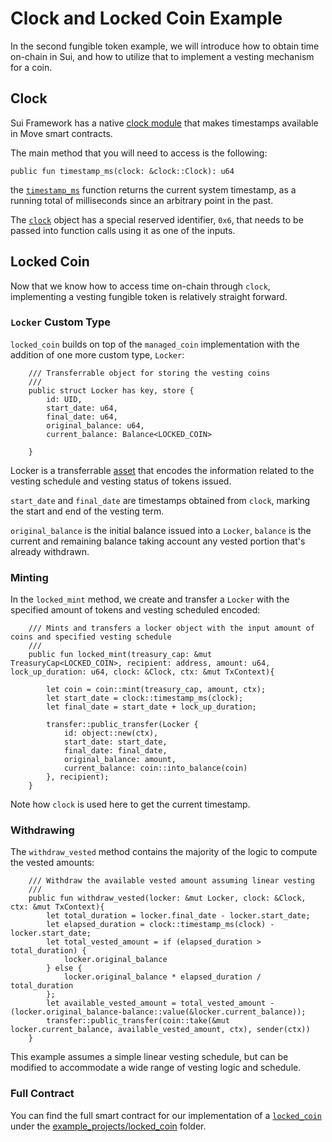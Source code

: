 # Clock and Locked Coin Example

In the second fungible token example, we will introduce how to obtain time on-chain in Sui, and how to utilize that to implement a vesting mechanism for a coin. 

## Clock 

Sui Framework has a native [clock module](https://github.com/MystenLabs/sui/blob/main/crates/sui-framework/docs/sui/clock.md) that makes timestamps available in Move smart contracts. 

The main method that you will need to access is the following: 

```
public fun timestamp_ms(clock: &clock::Clock): u64
```

the [`timestamp_ms`](https://github.com/MystenLabs/sui/blob/main/crates/sui-framework/docs/sui/clock.md#0x2_clock_timestamp_ms) function returns the current system timestamp, as a running total of milliseconds since an arbitrary point in the past.

The [`clock`](https://github.com/MystenLabs/sui/blob/main/crates/sui-framework/docs/sui/clock.md#0x2_clock_Clock) object has a special reserved identifier, `0x6`, that needs to be passed into function calls using it as one of the inputs. 

## Locked Coin

Now that we know how to access time on-chain through `clock`, implementing a vesting fungible token is relatively straight forward. 

### `Locker` Custom Type

`locked_coin` builds on top of the `managed_coin` implementation with the addition of one more custom type, `Locker`:

```move
    /// Transferrable object for storing the vesting coins
    ///
    public struct Locker has key, store {
        id: UID,
        start_date: u64,
        final_date: u64,
        original_balance: u64,
        current_balance: Balance<LOCKED_COIN>

    }
```

Locker is a transferrable [asset](https://github.com/sui-foundation/sui-move-intro-course/blob/main/unit-one/lessons/3_custom_types_and_abilities.md#assets) that encodes the information related to the vesting schedule and vesting status of tokens issued. 

`start_date` and `final_date` are timestamps obtained from `clock`, marking the start and end of the vesting term.

`original_balance` is the initial balance issued into a `Locker`, `balance` is the current and remaining balance taking account any vested portion that's already withdrawn. 

### Minting

In the `locked_mint` method, we create and transfer a `Locker` with the specified amount of tokens and vesting scheduled encoded:

```move
    /// Mints and transfers a locker object with the input amount of coins and specified vesting schedule
    /// 
    public fun locked_mint(treasury_cap: &mut TreasuryCap<LOCKED_COIN>, recipient: address, amount: u64, lock_up_duration: u64, clock: &Clock, ctx: &mut TxContext){
        
        let coin = coin::mint(treasury_cap, amount, ctx);
        let start_date = clock::timestamp_ms(clock);
        let final_date = start_date + lock_up_duration;

        transfer::public_transfer(Locker {
            id: object::new(ctx),
            start_date: start_date,
            final_date: final_date,
            original_balance: amount,
            current_balance: coin::into_balance(coin)
        }, recipient);
    }
```

Note how `clock` is used here to get the current timestamp. 

### Withdrawing

The `withdraw_vested` method contains the majority of the logic to compute the vested amounts:

```move
    /// Withdraw the available vested amount assuming linear vesting
    ///
    public fun withdraw_vested(locker: &mut Locker, clock: &Clock, ctx: &mut TxContext){
        let total_duration = locker.final_date - locker.start_date;
        let elapsed_duration = clock::timestamp_ms(clock) - locker.start_date;
        let total_vested_amount = if (elapsed_duration > total_duration) {
            locker.original_balance
        } else {
            locker.original_balance * elapsed_duration / total_duration
        };
        let available_vested_amount = total_vested_amount - (locker.original_balance-balance::value(&locker.current_balance));
        transfer::public_transfer(coin::take(&mut locker.current_balance, available_vested_amount, ctx), sender(ctx))
    }
```

This example assumes a simple linear vesting schedule, but can be modified to accommodate a wide range of vesting logic and schedule. 

### Full Contract

You can find the full smart contract for our implementation of a [`locked_coin`](../example_projects/locked_coin/sources/locked_coin.move) under the [example_projects/locked_coin](../example_projects/locked_coin/) folder.
